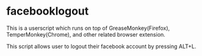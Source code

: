 # facebooklogout

This is a userscript which runs on top of GreaseMonkey(Firefox), TemperMonkey(Chrome), and other related browser extension.

This script allows user to logout their facebook account by pressing ALT+L.
